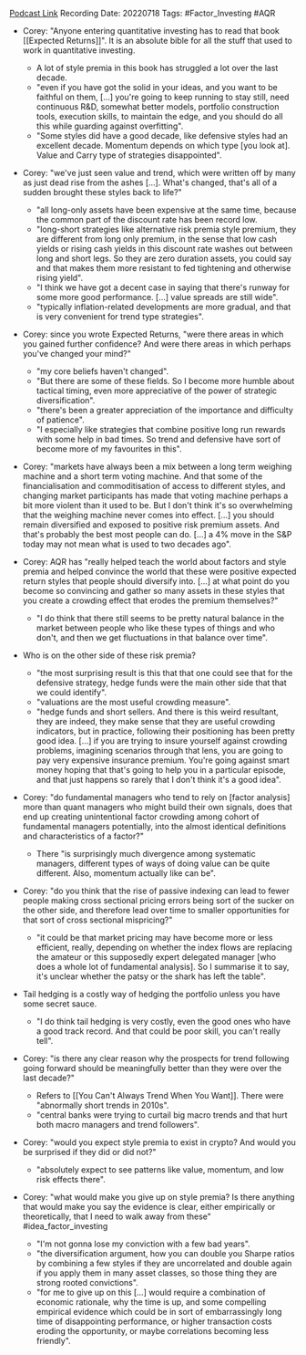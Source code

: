 
[Podcast Link](https://podcasts.apple.com/in/podcast/flirting-with-models/id1402620531?i=1000570263809)
Recording Date: 20220718
Tags: #Factor_Investing #AQR 

- Corey: "Anyone entering quantitative investing has to read that book [[Expected Returns]]". It is an absolute bible for all the stuff that used to work in quantitative investing.
	- A lot of style premia in this book has struggled a lot over the last decade.
	- "even if you have got the solid in your ideas, and you want to be faithful on them, […] you're going to keep running to stay still, need continuous R&D, somewhat better models, portfolio construction tools, execution skills, to maintain the edge, and you should do all this while guarding against overfitting".
	- "Some styles did have a good decade, like defensive styles had an excellent decade. Momentum depends on which type [you look at]. Value and Carry type of strategies disappointed".

- Corey: "we've just seen value and trend, which were written off by many as just dead rise from the ashes […]. What's changed, that's all of a sudden brought these styles back to life?"
	- "all long-only assets have been expensive at the same time, because the common part of the discount rate has been record low.
	- "long-short strategies like alternative risk premia style premium, they are different from long only premium, in the sense that low cash yields or rising cash yields in this discount rate washes out between long and short legs. So they are zero duration assets, you could say and that makes them more resistant to fed tightening and otherwise rising yield".
	- "I think we have got a decent case in saying that there's runway for some more good performance. […] value spreads are still wide".
	- "typically inflation-related developments are more gradual, and that is very convenient for trend type strategies".

- Corey: since you wrote Expected Returns, "were there areas in which you gained further confidence? And were there areas in which perhaps you've changed your mind?"
	- "my core beliefs haven't changed".
	- "But there are some of these fields. So I become more humble about tactical timing, even more appreciative of the power of strategic diversification".
	- "there's been a greater appreciation of the importance and difficulty of patience".
	- "I especially like strategies that combine positive long run rewards with some help in bad times. So trend and defensive have sort of become more of my favourites in this".

- Corey: "markets have always been a mix between a long term weighing machine and a short term voting machine. And that some of the financialisation and commoditisation of access to different styles, and changing market participants has made that voting machine perhaps a bit more violent than it used to be. But I don't think it's so overwhelming that the weighing machine never comes into effect. […] you should remain diversified and exposed to positive risk premium assets. And that's probably the best most people can do. […] a 4% move in the S&P today may not mean what is used to two decades ago".
- Corey: AQR has "really helped teach the world about factors and style premia and helped convince the world that these were positive expected return styles that people should diversify into. […] at what point do you become so convincing and gather so many assets in these styles that you create a crowding effect that erodes the premium themselves?"
	- "I do think that there still seems to be pretty natural balance in the market between people who like these types of things and who don't, and then we get fluctuations in that balance over time".

- Who is on the other side of these risk premia?
	- "the most surprising result is this that that one could see that for the defensive strategy, hedge funds were the main other side that that we could identify".
	- "valuations are the most useful crowding measure".
	- "hedge funds and short sellers. And there is this weird resultant, they are indeed, they make sense that they are useful crowding indicators, but in practice, following their positioning has been pretty good idea. […] if you are trying to insure yourself against crowding problems, imagining scenarios through that lens, you are going to pay very expensive insurance premium. You're going against smart money hoping that that's going to help you in a particular episode, and that just happens so rarely that I don't think it's a good idea".

- Corey: "do fundamental managers who tend to rely on [factor analysis] more than quant managers who might build their own signals, does that end up creating unintentional factor crowding among cohort of fundamental managers potentially, into the almost identical definitions and characteristics of a factor?"
	- There "is surprisingly much divergence among systematic managers, different types of ways of doing value can be quite different. Also, momentum actually like can be".
- Corey: "do you think that the rise of passive indexing can lead to fewer people making cross sectional pricing errors being sort of the sucker on the other side, and therefore lead over time to smaller opportunities for that sort of cross sectional mispricing?"
	- "it could be that market pricing may have become more or less efficient, really, depending on whether the index flows are replacing the amateur or this supposedly expert delegated manager [who does a whole lot of fundamental analysis]. So I summarise it to say, it's unclear whether the patsy or the shark has left the table".

- Tail hedging is a costly way of hedging the portfolio unless you have some secret sauce.
	- "I do think tail hedging is very costly, even the good ones who have a good track record. And that could be poor skill, you can't really tell".

- Corey: "is there any clear reason why the prospects for trend following going forward should be meaningfully better than they were over the last decade?"
	- Refers to [[You Can't Always Trend When You Want]].  There were "abnormally short trends in 2010s".
	- "central banks were trying to curtail big macro trends and that hurt both macro managers and trend followers".

- Corey: "would you expect style premia to exist in crypto? And would you be surprised if they did or did not?"
	- "absolutely expect to see patterns like value, momentum, and low risk effects there".
- Corey: "what would make you give up on style premia? Is there anything that would make you say the evidence is clear, either empirically or theoretically, that I need to walk away from these" #idea_factor_investing 
	- "I'm not gonna lose my conviction with a few bad years".
	- "the diversification argument, how you can double you Sharpe ratios by combining a few styles if they are uncorrelated and double again if you apply them in many asset classes, so those thing they are strong rooted convictions".
	- "for me to give up on this […] would require a combination of economic rationale, why the time is up, and some compelling empirical evidence which could be in sort of embarrassingly long time of disappointing performance, or higher transaction costs eroding the opportunity, or maybe correlations becoming less friendly".